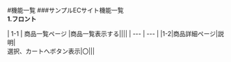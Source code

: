 #機能一覧
###サンプルECサイト機能一覧<br>
**1.フロント**

| 1-1 | 商品一覧ページ |商品一覧表示する||||
| --- | --- |
|1-2|商品詳細ページ|説明|<br>
選択、カートへボタン表示|〇|||
